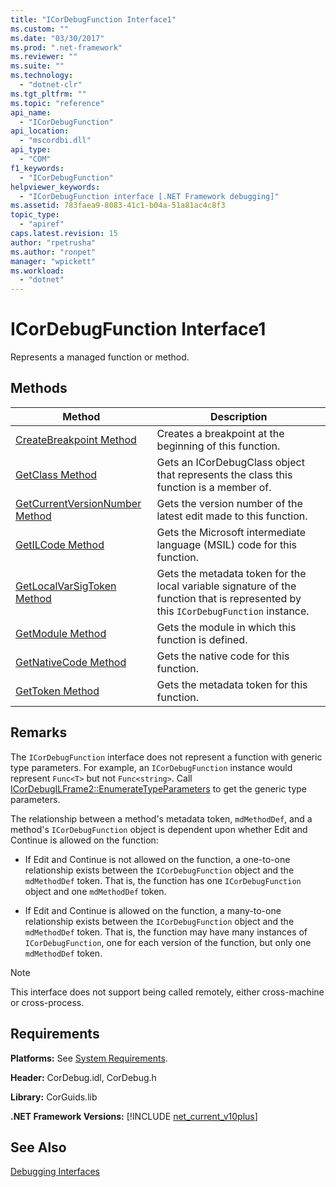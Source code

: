 ```yaml
---
title: "ICorDebugFunction Interface1"
ms.custom: ""
ms.date: "03/30/2017"
ms.prod: ".net-framework"
ms.reviewer: ""
ms.suite: ""
ms.technology: 
  - "dotnet-clr"
ms.tgt_pltfrm: ""
ms.topic: "reference"
api_name: 
  - "ICorDebugFunction"
api_location: 
  - "mscordbi.dll"
api_type: 
  - "COM"
f1_keywords: 
  - "ICorDebugFunction"
helpviewer_keywords: 
  - "ICorDebugFunction interface [.NET Framework debugging]"
ms.assetid: 783faea9-8083-41c1-b04a-51a81ac4c8f3
topic_type: 
  - "apiref"
caps.latest.revision: 15
author: "rpetrusha"
ms.author: "ronpet"
manager: "wpickett"
ms.workload: 
  - "dotnet"
---
```

# ICorDebugFunction Interface1
Represents a managed function or method.  
  
## Methods  
  
|Method|Description|  
|------------|-----------------|  
|[CreateBreakpoint Method](../../../../docs/framework/unmanaged-api/debugging/icordebugfunction-createbreakpoint-method.md)|Creates a breakpoint at the beginning of this function.|  
|[GetClass Method](../../../../docs/framework/unmanaged-api/debugging/icordebugfunction-getclass-method.md)|Gets an ICorDebugClass object that represents the class this function is a member of.|  
|[GetCurrentVersionNumber Method](../../../../docs/framework/unmanaged-api/debugging/icordebugfunction-getcurrentversionnumber-method.md)|Gets the version number of the latest edit made to this function.|  
|[GetILCode Method](../../../../docs/framework/unmanaged-api/debugging/icordebugfunction-getilcode-method.md)|Gets the Microsoft intermediate language (MSIL) code for this function.|  
|[GetLocalVarSigToken Method](../../../../docs/framework/unmanaged-api/debugging/icordebugfunction-getlocalvarsigtoken-method.md)|Gets the metadata token for the local variable signature of the function that is represented by this `ICorDebugFunction` instance.|  
|[GetModule Method](../../../../docs/framework/unmanaged-api/debugging/icordebugfunction-getmodule-method.md)|Gets the module in which this function is defined.|  
|[GetNativeCode Method](../../../../docs/framework/unmanaged-api/debugging/icordebugfunction-getnativecode-method.md)|Gets the native code for this function.|  
|[GetToken Method](../../../../docs/framework/unmanaged-api/debugging/icordebugfunction-gettoken-method.md)|Gets the metadata token for this function.|  
  
## Remarks  
 The `ICorDebugFunction` interface does not represent a function with generic type parameters. For example, an `ICorDebugFunction` instance would represent `Func<T>` but not `Func<string>`. Call [ICorDebugILFrame2::EnumerateTypeParameters](../../../../docs/framework/unmanaged-api/debugging/icordebugilframe2-enumeratetypeparameters-method.md) to get the generic type parameters.  
  
 The relationship between a method's metadata token, `mdMethodDef`, and a method's `ICorDebugFunction` object is dependent upon whether Edit and Continue is allowed on the function:  
  
-   If Edit and Continue is not allowed on the function, a one-to-one relationship exists between the `ICorDebugFunction` object and the `mdMethodDef` token. That is, the function has one `ICorDebugFunction` object and one `mdMethodDef` token.  
  
-   If Edit and Continue is allowed on the function, a many-to-one relationship exists between the `ICorDebugFunction` object and the `mdMethodDef` token. That is, the function may have many instances of `ICorDebugFunction`, one for each version of the function, but only one `mdMethodDef` token.  
  
> [!NOTE]
>  This interface does not support being called remotely, either cross-machine or cross-process.  
  
## Requirements  
 **Platforms:** See [System Requirements](../../../../docs/framework/get-started/system-requirements.md).  
  
 **Header:** CorDebug.idl, CorDebug.h  
  
 **Library:**  CorGuids.lib  
  
 **.NET Framework Versions:** [!INCLUDE [net_current_v10plus](../../../../includes/net-current-v10plus-md.md)]  
  
## See Also  
 [Debugging Interfaces](../../../../docs/framework/unmanaged-api/debugging/debugging-interfaces.md)
